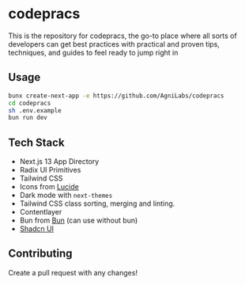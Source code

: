 # codepracs

This is the repository for codepracs, the go-to place where all sorts of developers can get best practices with practical and proven tips, techniques, and guides to feel ready to jump right in

## Usage

```bash
bunx create-next-app -e https://github.com/AgniLabs/codepracs
cd codepracs
sh .env.example
bun run dev
```

## Tech Stack

- Next.js 13 App Directory
- Radix UI Primitives
- Tailwind CSS
- Icons from [Lucide](https://lucide.dev)
- Dark mode with `next-themes`
- Tailwind CSS class sorting, merging and linting.
- Contentlayer
- Bun from [Bun](https://bun.sh) (can use without bun)
- [Shadcn UI](https://ui.shadcn.com/)

## Contributing

Create a pull request with any changes!
